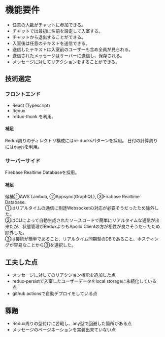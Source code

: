 # 機能要件

- 任意の人数がチャットに参加できる。
- チャットでは最初に名前を設定して入室する。
- チャットから退出することができる。
- 入室後は任意のテキストを送信できる。
- 送信したテキストは入室前のユーザーも含め全員が見られる。
- 送信されたメッセージはサーバーに送信し、保存される。
- メッセージに対してリアクションをすることができる。

## 技術選定

### フロントエンド

- React (Typescript)
- Redux
- redux-thunk
を利用。
#### 補足

Redux周りのディレクトリ構成にはre-ducksパターンを採用。
日付の計算周りにはdayjsを利用。

### サーバーサイド

Firebase Realtime Databaseを採用。

#### 補足

候補①AWS Lambda, ②Appsync(GraphQL), ③Firabase Realtime Database.   
①はリアルタイムの通信に別途Websocketの対応が必要そうだったため除外した。  
②はCLIによって自動生成されたソースコードで簡単にリアルタイムな通信が出来たが、状態管理がReduxよりもApollo Clientの方が相性が良さそうだったため除外した。  
③は接続が簡単であること、リアルタイム同期型のDBであること、ホスティングが容易なことから③を選択した。  


## 工夫した点

- メッセージに対してのリアクション機能を追加した点
- redux-persistで入室したユーザーデータをlocal storageに永続化している点
- github actionsで自動デプロイをしている点

## 課題

- Redux周りの型付けに苦戦し、any型で回避した箇所がある点
- メッセージのページネーションを実装出来ていない点
